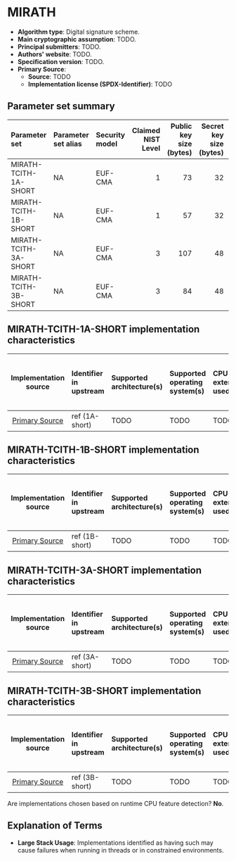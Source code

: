 # MIRATH

- **Algorithm type**: Digital signature scheme.
- **Main cryptographic assumption**: TODO.
- **Principal submitters**: TODO.
- **Authors' website**: TODO.
- **Specification version**: TODO.
- **Primary Source**<a name="primary-source"></a>:
  - **Source**: TODO
  - **Implementation license (SPDX-Identifier)**: TODO

## Parameter set summary

| Parameter set               | Parameter set alias | Security model | Claimed NIST Level | Public key size (bytes) | Secret key size (bytes) | Signature size (bytes) |
|:----------------------------|:--------------------|:---------------|--------------------:|------------------------:|------------------------:|-----------------------:|
| MIRATH-TCITH-1A-SHORT       | NA                  | EUF-CMA        |                   1 |                      73 |                      32 |                  3182 |
| MIRATH-TCITH-1B-SHORT       | NA                  | EUF-CMA        |                   1 |                      57 |                      32 |                  2990 |
| MIRATH-TCITH-3A-SHORT       | NA                  | EUF-CMA        |                   3 |                     107 |                      48 |                  7456 |
| MIRATH-TCITH-3B-SHORT       | NA                  | EUF-CMA        |                   3 |                      84 |                      48 |                  6825 |

## MIRATH-TCITH-1A-SHORT implementation characteristics

|       Implementation source       | Identifier in upstream   | Supported architecture(s)   | Supported operating system(s)   | CPU extension(s) used   | No branching-on-secrets claimed?   | No branching-on-secrets checked by valgrind?   | Large stack usage?   |
|:---------------------------------:|:-------------------------|:----------------------------|:--------------------------------|:------------------------|:-----------------------------------|:-----------------------------------------------|:---------------------|
| [Primary Source](#primary-source) | ref (1A-short)           | TODO                        | TODO                            | TODO                    | TODO                               | TODO                                           | TODO                 |

## MIRATH-TCITH-1B-SHORT implementation characteristics

|       Implementation source       | Identifier in upstream   | Supported architecture(s)   | Supported operating system(s)   | CPU extension(s) used   | No branching-on-secrets claimed?   | No branching-on-secrets checked by valgrind?   | Large stack usage?   |
|:---------------------------------:|:-------------------------|:----------------------------|:--------------------------------|:------------------------|:-----------------------------------|:-----------------------------------------------|:---------------------|
| [Primary Source](#primary-source) | ref (1B-short)           | TODO                        | TODO                            | TODO                    | TODO                               | TODO                                           | TODO                 |

## MIRATH-TCITH-3A-SHORT implementation characteristics

|       Implementation source       | Identifier in upstream   | Supported architecture(s)   | Supported operating system(s)   | CPU extension(s) used   | No branching-on-secrets claimed?   | No branching-on-secrets checked by valgrind?   | Large stack usage?   |
|:---------------------------------:|:-------------------------|:----------------------------|:--------------------------------|:------------------------|:-----------------------------------|:-----------------------------------------------|:---------------------|
| [Primary Source](#primary-source) | ref (3A-short)           | TODO                        | TODO                            | TODO                    | TODO                               | TODO                                           | TODO                 |

## MIRATH-TCITH-3B-SHORT implementation characteristics

|       Implementation source       | Identifier in upstream   | Supported architecture(s)   | Supported operating system(s)   | CPU extension(s) used   | No branching-on-secrets claimed?   | No branching-on-secrets checked by valgrind?   | Large stack usage?   |
|:---------------------------------:|:-------------------------|:----------------------------|:--------------------------------|:------------------------|:-----------------------------------|:-----------------------------------------------|:---------------------|
| [Primary Source](#primary-source) | ref (3B-short)           | TODO                        | TODO                            | TODO                    | TODO                               | TODO                                           | TODO                 |

Are implementations chosen based on runtime CPU feature detection? **No**.

## Explanation of Terms

- **Large Stack Usage**: Implementations identified as having such may cause failures when running in threads or in constrained environments.
